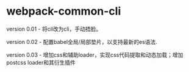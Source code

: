# webpack-common-cli

version 0.01 - 将cil改为cli，手动捂脸。  

version 0.02 - 配置babel全局/局部垫片，以支持最新的es语法.   

version 0.03 - 增加css和辅助loader，实现css代码提取和动态加载；增加postcss loader和其衍生插件  
